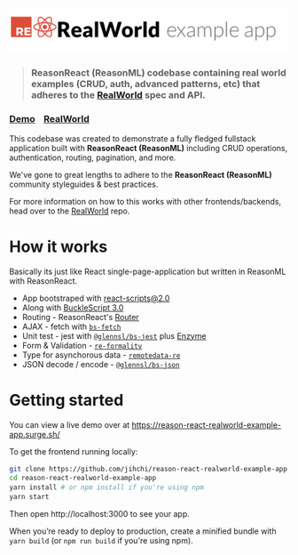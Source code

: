 # ![RealWorld Example App](logo.png)

> ### ReasonReact (ReasonML) codebase containing real world examples (CRUD, auth, advanced patterns, etc) that adheres to the [RealWorld](https://github.com/gothinkster/realworld) spec and API.

### [Demo](https://reason-react-realworld-example-app.surge.sh/)&nbsp;&nbsp;&nbsp;&nbsp;[RealWorld](https://github.com/gothinkster/realworl)

This codebase was created to demonstrate a fully fledged fullstack application built with **ReasonReact (ReasonML)** including CRUD operations, authentication, routing, pagination, and more.

We've gone to great lengths to adhere to the **ReasonReact (ReasonML)** community styleguides & best practices.

For more information on how to this works with other frontends/backends, head over to the [RealWorld](https://github.com/gothinkster/realworld) repo.

# How it works

Basically its just like React single-page-application but written in ReasonML with ReasonReact.

* App bootstraped with [react-scripts@2.0](https://github.com/facebook/create-react-app/issues/3815)
* Along with [BuckleScript 3.0](https://bucklescript.github.io/)
* Routing - ReasonReact's [Router](https://reasonml.github.io/reason-react/docs/en/router.html)
* AJAX - fetch with [`bs-fetch`](https://github.com/reasonml-community/bs-fetch)
* Unit test - jest with [`@glennsl/bs-jest`](https://github.com/glennsl/bs-jest) plus [Enzyme](https://github.com/airbnb/enzyme)
* Form & Validation - [`re-formality`](https://github.com/alexfedoseev/re-formality)
* Type for asynchorous data - [`remotedata-re`](https://github.com/lrosa007/remotedata-re)
* JSON decode / encode - [`@glennsl/bs-json`](https://github.com/glennsl/bs-json)

# Getting started

You can view a live demo over at https://reason-react-realworld-example-app.surge.sh/

To get the frontend running locally:

```bash
git clone https://github.com/jihchi/reason-react-realworld-example-app.git
cd reason-react-realworld-example-app
yarn install # or npm install if you're using npm
yarn start
```

Then open http://localhost:3000 to see your app.

When you’re ready to deploy to production, create a minified bundle with `yarn build` (or `npm run build` if you're using npm).
